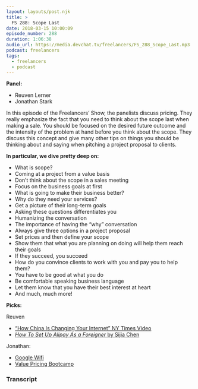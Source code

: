 ```yaml
---
layout: layouts/post.njk
title: >
  FS 288: Scope Last
date: 2018-03-15 10:00:09
episode_number: 288
duration: 1:06:38
audio_url: https://media.devchat.tv/freelancers/FS_288_Scope_Last.mp3
podcast: freelancers
tags:
  - freelancers
  - podcast
---
```


**Panel:**

- Reuven Lerner
- Jonathan Stark

In this episode of the Freelancers’ Show, the panelists discuss pricing. They really emphasize the fact that you need to think about the scope last when making a sale. You should be focused on the desired future outcome and the intensity of the problem at hand before you think about the scope. They discuss this concept and give many other tips on things you should be thinking about and saying when pitching a project proposal to clients.

**In particular, we dive pretty deep on:**

- What is scope?
- Coming at a project from a value basis
- Don’t think about the scope in a sales meeting
- Focus on the business goals at first
- What is going to make their business better?
- Why do they need your services?
- Get a picture of their long-term goals
- Asking these questions differentiates you
- Humanizing the conversation
- The importance of having the “why” conversation
- Always give three options in a project proposal
- Set prices and then define your scope
- Show them that what you are planning on doing will help them reach their goals
- If they succeed, you succeed
- How do you convince clients to work with you and pay you to help them?
- You have to be good at what you do
- Be comfortable speaking business language
- Let them know that you have their best interest at heart
- And much, much more!&nbsp; &nbsp; &nbsp;

**Picks:**

Reuven

- [“How China Is Changing Your Internet” NY Times Video](https://www.youtube.com/watch?v=VAesMQ6VtK8)
- [_How To Set Up Alipay As a Foreigner_ by Sijia Chen](https://www.beijing-kids.com/blog/2015/07/08/how-to-set-up-alipay-as-a-foreigner/)

Jonathan:

- [Google Wifi](https://store.google.com/product/google_wifi)
- [Value Pricing Bootcamp](https://expensiveproblem.com/list)

### Transcript
